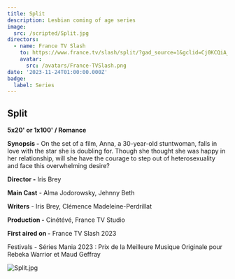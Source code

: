 ```yaml
---
title: Split
description: Lesbian coming of age series
image:
  src: /scripted/Split.jpg
directors:
  - name: France TV Slash
    to: https://www.france.tv/slash/split/?gad_source=1&gclid=Cj0KCQiA_qG5BhDTARIsAA0UHSKDUwQqJWOZHEoCHJj6GxtkSLJVMWh_oiw0xRXugLutTHUXbe9NWb4aAlF4EALw_wcB#at_medium=1&at_platform=2&at_offre=2&at_campaign=campagne_slash&at_adgroup=slash_dsa&at_adgroupid=149325862929&at_adid=649916456069&at_term=
    avatar:
      src: /avatars/France-TVSlash.png
date: '2023-11-24T01:00:00.000Z'
badge:
  label: Series
---
```


## Split

**5x20' or 1x100' / Romance**

**Synopsis -** On the set of a film, Anna, a 30-year-old stuntwoman, falls in love with the star she is doubling for. Though she thought she was happy in her relationship, will she have the courage to step out of heterosexuality and face this overwhelming desire?

**Director -** Iris Brey

**Main Cast** - Alma Jodorowsky, Jehnny Beth

**Writers** - Iris Brey, Clémence Madeleine-Perdrillat

**Production -** Cinétévé, France TV Studio

**First aired on -** France TV Slash 2023

Festivals - Séries Mania 2023 : Prix de la Meilleure Musique Originale pour Rebeka Warrior et Maud Geffray

![Split.jpg](/scripted/Split5.jpg)
